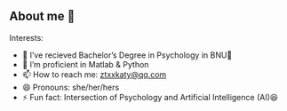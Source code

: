 ## About me 👋

Interests:   

- 🔭 I’ve recieved Bachelor’s Degree in Psychology in BNU🥰
- 🌱 I’m proficient in Matlab & Python
- 📫 How to reach me: ztxxkaty@qq.com
- 😄 Pronouns: she/her/hers
- ⚡ Fun fact: Intersection of Psychology and Artificial Intelligence (AI)😆

<!--
- 👯 I’m looking to collaborate on ...
- 🤔 I’m looking for help with ...
- 💬 Ask me about ...
-->
